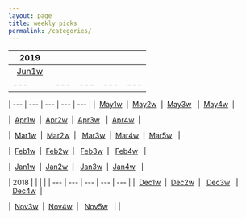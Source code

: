 ```yaml
---
layout: page
title: weekly picks
permalink: /categories/
---
```



| 2019                   |                    |                      |                                          |   |
| --- | --- | --- | --- | --- |
|&nbsp;&nbsp;[Jun1w](../blog/2019/06/Jun1weeks)&nbsp;&nbsp;|&nbsp;&nbsp;   &nbsp;&nbsp;|&nbsp;&nbsp;   &nbsp;&nbsp;|&nbsp;&nbsp;   &nbsp;&nbsp;|
| --- | --- | --- | --- | --- |

| --- | --- | --- | --- | --- |
|&nbsp;&nbsp;[May1w](../blog/2019/05/May1weeks)&nbsp;&nbsp;|&nbsp;&nbsp;[May2w](../blog/2019/05/May2weeks)&nbsp;&nbsp;|&nbsp;&nbsp;[May3w](../blog/2019/05/May3weeks)  &nbsp;&nbsp;|&nbsp;&nbsp;[May4w](../blog/2019/05/May4weeks)&nbsp;&nbsp;|


|&nbsp;&nbsp;[Apr1w](../blog/2019/04/Apr1weeks)&nbsp;&nbsp;|&nbsp;&nbsp;[Apr2w](../blog/2019/04/Apr2weeks)&nbsp;&nbsp;|&nbsp;&nbsp;[Apr3w](../blog/2019/04/Apr3weeks)     &nbsp;&nbsp;|&nbsp;&nbsp;[Apr4w](../blog/2019/04/Apr4weeks)&nbsp;&nbsp;|

|&nbsp;&nbsp;[Mar1w](../blog/2019/03/Mar1weeks)&nbsp;&nbsp;|&nbsp;&nbsp;[Mar2w](../blog/2019/03/Mar2weeks)&nbsp;&nbsp;|&nbsp;&nbsp; [Mar3w](../blog/2019/03/Mar3weeks)&nbsp;&nbsp;|&nbsp;&nbsp;[Mar4w](../blog/2019/03/Mar4weeks)&nbsp;&nbsp;|&nbsp;&nbsp;[Mar5w](../blog/2019/03/Mar5weeks) &nbsp;&nbsp;|

|&nbsp;&nbsp;[Feb1w](../blog/2019/02/Feb1weeks)&nbsp;&nbsp;|&nbsp;&nbsp;[Feb2w](../blog/2019/02/Feb2weeks)&nbsp;&nbsp;|&nbsp;&nbsp; [Feb3w](../blog/2019/02/Feb3weeks)&nbsp;&nbsp;|&nbsp;&nbsp; [Feb4w](../blog/2019/02/Feb4weeks) &nbsp;&nbsp;|

|&nbsp;&nbsp;[Jan1w](../blog/2019/01/Jan1weeks)&nbsp;&nbsp;|&nbsp;&nbsp;[Jan2w](../blog/2019/01/Jan2weeks)&nbsp;&nbsp;|&nbsp;&nbsp; [Jan3w](../blog/2019/01/Jan3weeks)&nbsp;&nbsp;|&nbsp;&nbsp;[Jan4w](../blog/2019/01/Jan4weeks) &nbsp;&nbsp;|


  
| 2018                 |                        |                     |                  |
| --- | --- | --- | --- | --- |
|&nbsp;&nbsp;[Dec1w](../blog/2018/12/Dec1weeks)&nbsp;&nbsp;|&nbsp;&nbsp;[Dec2w](../blog/2018/12/Dec2weeks)&nbsp;&nbsp;|&nbsp;&nbsp; [Dec3w](../blog/2018/12/Dec3weeks) &nbsp;&nbsp;|&nbsp;&nbsp;[Dec4w](../blog/2018/12/Dec4weeks)&nbsp;&nbsp;|

|&nbsp;&nbsp;[Nov3w](../blog/2018/11/Nov3weeks)&nbsp;&nbsp;|&nbsp;&nbsp;[Nov4w](../blog/2018/11/Nov4weeks)&nbsp;&nbsp;|&nbsp;&nbsp; [Nov5w](../blog/2018/11/Nov5weeks) &nbsp;&nbsp;|                                          |

